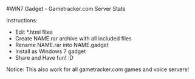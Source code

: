 #WIN7 Gadget - Gametracker.com Server Stats

Instructions:
- Edit *.html files
- Create NAME.rar archive with all included files
- Rename NAME.rar into NAME.gadget
- Install as Windows 7 gadget
- Share and Have fun! :D
 

Notice: This also work for all gametracker.com games and voice servers!
